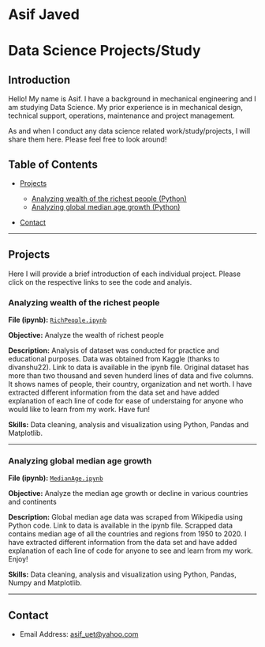 # Asif Javed
# Data Science Projects/Study

## Introduction
Hello! My name is Asif. I have a background in mechanical engineering and I am studying Data Science. 
My prior experience is in mechanical design, technical support, operations, maintenance and project management.

As and when I conduct any data science related work/study/projects, I will share them here. Please feel free to look around!


## Table of Contents

- [Projects](https://github.com/AJMech/Data-Science/blob/main/README.md#projects)
    - [Analyzing wealth of the richest people (Python)](https://github.com/AJMech/Data-Science#Analyzing-wealth-of-the-richest-people)
    - [Analyzing global median age growth (Python)](https://github.com/AJMech/Data-Science#Analyzing-global-median-age-growth)
    
- [Contact](https://github.com/AJMech/Data-Science/blob/main/README.md#contact)

-------------------------------------------------------

## Projects
Here I will provide a brief introduction of each individual project. Please click on the respective links to see the code and analyis.

### Analyzing wealth of the richest people
**File (ipynb):** [`RichPeople.ipynb`](https://github.com/AJMech/Projects/blob/main/RichPeople.ipynb)

**Objective:** Analyze the wealth of richest people

**Description:** Analysis of dataset was conducted for practice and educational purposes. Data was obtained from Kaggle (thanks to divanshu22). Link to data is available in the ipynb file. Original dataset has more than two thousand and seven hunderd lines of data and five columns. It shows names of people, their country, organization and net worth. I have extracted different information from the data set and have added explanation of each line of code for ease of understaing for anyone who would like to learn from my work. Have fun!

**Skills:** Data cleaning, analysis and visualization using Python, Pandas and Matplotlib.

-------------------------------------------------------

### Analyzing global median age growth
**File (ipynb):** [`MedianAge.ipynb`](https://github.com/AJMech/Projects/blob/main/MedianAge.ipynb)

**Objective:** Analyze the median age growth or decline in various countries and continents

**Description:** Global median age data was scraped from Wikipedia using Python code. Link to data is available in the ipynb file. Scrapped data contains median age of all the countries and regions from 1950 to 2020. I have extracted different information from the data set and have added explanation of each line of code for anyone to see and learn from my work. Enjoy!

**Skills:** Data cleaning, analysis and visualization using Python, Pandas, Numpy and Matplotlib.

-------------------------------------------------------

## Contact
- Email Address: asif_uet@yahoo.com
